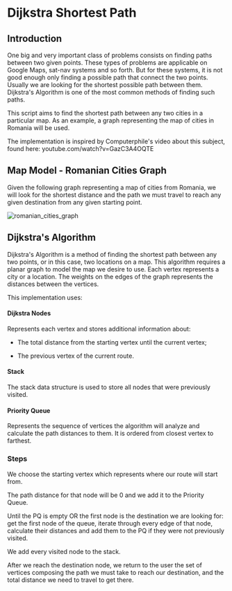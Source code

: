 # Dijkstra Shortest Path

## Introduction

One big and very important class of problems consists on finding paths between two given points. These types of problems are applicable on Google Maps, sat-nav systems and so forth. But for these systems, it is not good enough only finding a possible path that connect the two points. Usually we are looking for the shortest possible path between them. Dijkstra's Algorithm is one of the most common methods of finding such paths.

This script aims to find the shortest path between any two cities in a particular map. As an example, a graph representing the map of cities in Romania will be used.

The implementation is inspired by Computerphile's video about this subject, found here: youtube.com/watch?v=GazC3A4OQTE

## Map Model - Romanian Cities Graph

Given the following graph representing a map of cities from Romania, we will look for the shortest distance and the path we must travel to reach any given destination from any given starting point.

![romanian_cities_graph](https://user-images.githubusercontent.com/68711010/192386092-394f7405-e510-4add-82fb-fc64c173a7fc.png)

## Dijkstra's Algorithm

Dijkstra's Algorithm is a method of finding the shortest path between any two points, or in this case, two locations on a map. This algorithm requires a planar graph to model the map we desire to use. Each vertex represents a city or a location. The weights on the edges of the graph represents the distances between the vertices. 

This implementation uses:

#### **Dijkstra Nodes** 

Represents each vertex and stores additional information about:

- The total distance from the starting vertex until the current vertex;

- The previous vertex of the current route.

#### **Stack**

The stack data structure is used to store all nodes that were previously visited.

#### **Priority Queue**

Represents the sequence of vertices the algorithm will analyze and calculate the path distances to them. It is ordered from closest vertex to farthest.

### Steps

We choose the starting vertex which represents where our route will start from. 

The path distance for that node will be 0 and we add it to the Priority Queue.

Until the PQ is empty OR the first node is the destination we are looking for: get the first node of the queue, iterate through every edge of that node, calculate their distances and add them to the PQ if they were not previously visited.

We add every visited node to the stack.

After we reach the destination node, we return to the user the set of vertices composing the path we must take to reach our destination, and the total distance we need to travel to get there.

